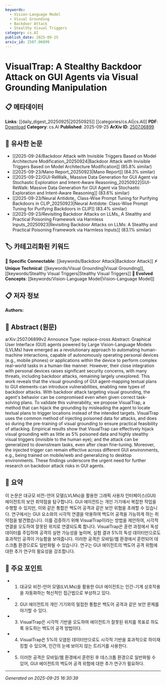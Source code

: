```yaml
---
keywords:
  - Vision-Language Model
  - Visual Grounding
  - Backdoor Attack
  - Stealthy Visual Triggers
category: cs.AI
publish_date: 2025-09-25
arxiv_id: 2507.06899
---
```


<!-- KEYWORD_LINKING_METADATA:
{
  "processed_timestamp": "2025-09-25T16:30:39.978853",
  "vocabulary_version": "1.0",
  "selected_keywords": [
    "Vision-Language Model",
    "Visual Grounding",
    "Backdoor Attack",
    "Stealthy Visual Triggers"
  ],
  "rejected_keywords": [],
  "similarity_scores": {
    "Vision-Language Model": 0.85,
    "Visual Grounding": 0.78,
    "Backdoor Attack": 0.82,
    "Stealthy Visual Triggers": 0.77
  },
  "extraction_method": "AI_prompt_based",
  "budget_applied": true,
  "candidates_json": {
    "candidates": [
      {
        "surface": "Large Vision-Language Models",
        "canonical": "Vision-Language Model",
        "aliases": [
          "LVLMs"
        ],
        "category": "evolved_concepts",
        "rationale": "Vision-Language Models are central to the paper's discussion on GUI agents and their vulnerabilities.",
        "novelty_score": 0.45,
        "connectivity_score": 0.88,
        "specificity_score": 0.72,
        "link_intent_score": 0.85
      },
      {
        "surface": "Visual Grounding",
        "canonical": "Visual Grounding",
        "aliases": [
          "Visual Mapping"
        ],
        "category": "unique_technical",
        "rationale": "Visual Grounding is a key concept in understanding how backdoor attacks manipulate GUI agents.",
        "novelty_score": 0.75,
        "connectivity_score": 0.67,
        "specificity_score": 0.81,
        "link_intent_score": 0.78
      },
      {
        "surface": "Backdoor Attack",
        "canonical": "Backdoor Attack",
        "aliases": [
          "Trojan Attack"
        ],
        "category": "specific_connectable",
        "rationale": "Backdoor attacks are a primary threat discussed in the context of GUI agents.",
        "novelty_score": 0.52,
        "connectivity_score": 0.79,
        "specificity_score": 0.76,
        "link_intent_score": 0.82
      },
      {
        "surface": "Stealthy Visual Triggers",
        "canonical": "Stealthy Visual Triggers",
        "aliases": [
          "Invisible Triggers"
        ],
        "category": "unique_technical",
        "rationale": "These triggers are crucial for understanding the stealth aspect of the proposed attack method.",
        "novelty_score": 0.68,
        "connectivity_score": 0.65,
        "specificity_score": 0.85,
        "link_intent_score": 0.77
      }
    ],
    "ban_list_suggestions": [
      "method",
      "empirical results",
      "security concerns"
    ]
  },
  "decisions": [
    {
      "candidate_surface": "Large Vision-Language Models",
      "resolved_canonical": "Vision-Language Model",
      "decision": "linked",
      "scores": {
        "novelty": 0.45,
        "connectivity": 0.88,
        "specificity": 0.72,
        "link_intent": 0.85
      }
    },
    {
      "candidate_surface": "Visual Grounding",
      "resolved_canonical": "Visual Grounding",
      "decision": "linked",
      "scores": {
        "novelty": 0.75,
        "connectivity": 0.67,
        "specificity": 0.81,
        "link_intent": 0.78
      }
    },
    {
      "candidate_surface": "Backdoor Attack",
      "resolved_canonical": "Backdoor Attack",
      "decision": "linked",
      "scores": {
        "novelty": 0.52,
        "connectivity": 0.79,
        "specificity": 0.76,
        "link_intent": 0.82
      }
    },
    {
      "candidate_surface": "Stealthy Visual Triggers",
      "resolved_canonical": "Stealthy Visual Triggers",
      "decision": "linked",
      "scores": {
        "novelty": 0.68,
        "connectivity": 0.65,
        "specificity": 0.85,
        "link_intent": 0.77
      }
    }
  ]
}
-->

# VisualTrap: A Stealthy Backdoor Attack on GUI Agents via Visual Grounding Manipulation

## 📋 메타데이터

**Links**: [[daily_digest_20250925|20250925]] [[categories/cs.AI|cs.AI]]
**PDF**: [Download](https://arxiv.org/pdf/2507.06899.pdf)
**Category**: cs.AI
**Published**: 2025-09-25
**ArXiv ID**: [2507.06899](https://arxiv.org/abs/2507.06899)

## 🔗 유사한 논문
- [[2025-09-24/Backdoor Attack with Invisible Triggers Based on Model Architecture Modification_20250924|Backdoor Attack with Invisible Triggers Based on Model Architecture Modification]] (85.8% similar)
- [[2025-09-23/Mano Report_20250923|Mano Report]] (84.3% similar)
- [[2025-09-22/GUI-ReWalk_ Massive Data Generation for GUI Agent via Stochastic Exploration and Intent-Aware Reasoning_20250922|GUI-ReWalk: Massive Data Generation for GUI Agent via Stochastic Exploration and Intent-Aware Reasoning]] (83.6% similar)
- [[2025-09-23/Neural Antidote_ Class-Wise Prompt Tuning for Purifying Backdoors in CLIP_20250923|Neural Antidote: Class-Wise Prompt Tuning for Purifying Backdoors in CLIP]] (83.4% similar)
- [[2025-09-23/Revisiting Backdoor Attacks on LLMs_ A Stealthy and Practical Poisoning Framework via Harmless Inputs_20250923|Revisiting Backdoor Attacks on LLMs: A Stealthy and Practical Poisoning Framework via Harmless Inputs]] (83.1% similar)

## 🏷️ 카테고리화된 키워드
**🔗 Specific Connectable**: [[keywords/Backdoor Attack|Backdoor Attack]]
**⚡ Unique Technical**: [[keywords/Visual Grounding|Visual Grounding]], [[keywords/Stealthy Visual Triggers|Stealthy Visual Triggers]]
**🚀 Evolved Concepts**: [[keywords/Vision-Language Model|Vision-Language Model]]

## 📋 저자 정보

**Authors:** 

## 📄 Abstract (원문)

arXiv:2507.06899v2 Announce Type: replace-cross 
Abstract: Graphical User Interface (GUI) agents powered by Large Vision-Language Models (LVLMs) have emerged as a revolutionary approach to automating human-machine interactions, capable of autonomously operating personal devices (e.g., mobile phones) or applications within the device to perform complex real-world tasks in a human-like manner. However, their close integration with personal devices raises significant security concerns, with many threats, including backdoor attacks, remaining largely unexplored. This work reveals that the visual grounding of GUI agent-mapping textual plans to GUI elements-can introduce vulnerabilities, enabling new types of backdoor attacks. With backdoor attack targeting visual grounding, the agent's behavior can be compromised even when given correct task-solving plans. To validate this vulnerability, we propose VisualTrap, a method that can hijack the grounding by misleading the agent to locate textual plans to trigger locations instead of the intended targets. VisualTrap uses the common method of injecting poisoned data for attacks, and does so during the pre-training of visual grounding to ensure practical feasibility of attacking. Empirical results show that VisualTrap can effectively hijack visual grounding with as little as 5% poisoned data and highly stealthy visual triggers (invisible to the human eye); and the attack can be generalized to downstream tasks, even after clean fine-tuning. Moreover, the injected trigger can remain effective across different GUI environments, e.g., being trained on mobile/web and generalizing to desktop environments. These findings underscore the urgent need for further research on backdoor attack risks in GUI agents.

## 📝 요약

이 논문은 대규모 비전-언어 모델(LVLMs)을 활용한 그래픽 사용자 인터페이스(GUI) 에이전트의 보안 취약점을 탐구합니다. GUI 에이전트는 개인 기기에서 복잡한 작업을 수행할 수 있지만, 이와 같은 통합은 백도어 공격과 같은 보안 위협을 초래할 수 있습니다. 연구에서는 GUI 요소와의 시각적 연결을 악용하여 백도어 공격을 가능하게 하는 취약점을 발견했습니다. 이를 검증하기 위해 VisualTrap이라는 방법을 제안하여, 시각적 연결을 오도하여 잘못된 위치로 연결되도록 합니다. VisualTrap은 훈련 과정에서 독성 데이터를 주입하여 공격의 실현 가능성을 높이며, 실험 결과 5%의 독성 데이터만으로도 효과적인 공격이 가능함을 보여줍니다. 이러한 공격은 모바일/웹 환경에서 훈련되어 데스크톱 환경으로도 일반화될 수 있습니다. 연구는 GUI 에이전트의 백도어 공격 위험에 대한 추가 연구의 필요성을 강조합니다.

## 🎯 주요 포인트

- 1. 대규모 비전-언어 모델(LVLMs)을 활용한 GUI 에이전트는 인간-기계 상호작용을 자동화하는 혁신적인 접근법으로 부상하고 있다.
- 2. GUI 에이전트의 개인 기기와의 밀접한 통합은 백도어 공격과 같은 보안 문제를 야기할 수 있다.
- 3. VisualTrap은 시각적 기반을 오도하여 에이전트가 잘못된 위치를 목표로 하도록 유도하는 백도어 공격 방법이다.
- 4. VisualTrap은 5%의 오염된 데이터만으로도 시각적 기반을 효과적으로 하이재킹할 수 있으며, 인간의 눈에 보이지 않는 트리거를 사용한다.
- 5. 이러한 공격은 모바일/웹 환경에서 훈련된 후 데스크톱 환경으로 일반화될 수 있어, GUI 에이전트의 백도어 공격 위험에 대한 추가 연구가 필요하다.


---

*Generated on 2025-09-25 16:30:39*